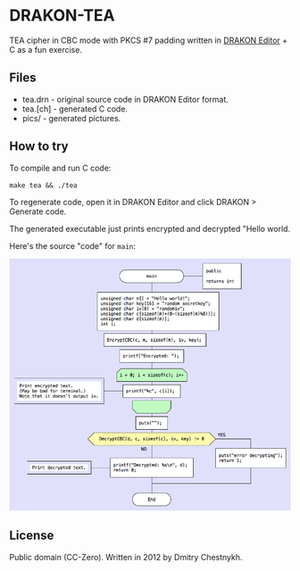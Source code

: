 DRAKON-TEA
==========

TEA cipher in CBC mode with PKCS #7 padding  written in
[DRAKON Editor](http://drakon-editor.sourceforge.net/) + C as a fun exercise.


Files
-----

* tea.drn - original source code in DRAKON Editor format.
* tea.[ch] - generated C code.
* pics/ - generated pictures.


How to try
----------

To compile and run C code:

	make tea && ./tea

To regenerate code, open it in DRAKON Editor and click DRAKON > Generate code.

The generated executable just prints encrypted and decrypted "Hello world.

Here's the source "code" for `main`:

![main function](https://github.com/dchest/drakon-tea/blob/master/pics/main.png)


License
-------

Public domain (CC-Zero).
Written in 2012 by Dmitry Chestnykh.
